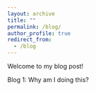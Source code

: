 ```yaml
---
layout: archive
title: ""
permalink: /blog/
author_profile: true
redirect_from:
  - /blog
---
```


Welcome to my blog post!

Blog 1: Why am I doing this? 
